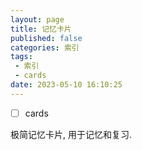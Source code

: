 ```yaml
---
layout: page
title: 记忆卡片
published: false
categories: 索引
tags: 
 - 索引
 - cards
date: 2023-05-10 16:10:25
---
```


- [ ] cards

极简记忆卡片, 用于记忆和复习.
